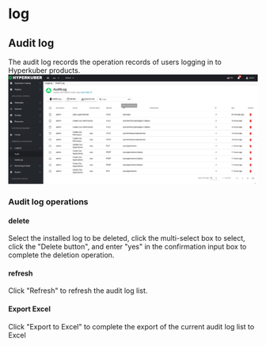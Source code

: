 # log

## Audit log
The audit log records the operation records of users logging in to Hyperkuber products.
![Minion](../../../assets/images/logging/list-en.jpg)
### Audit log operations

#### delete
Select the installed log to be deleted, click the multi-select box to select, click the "Delete button", and enter "yes" in the confirmation input box to complete the deletion operation.

#### refresh
Click "Refresh" to refresh the audit log list.

#### Export Excel
Click "Export to Excel" to complete the export of the current audit log list to Excel